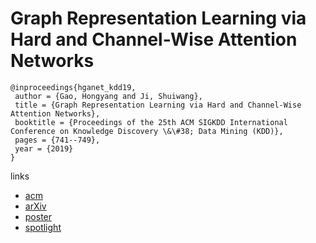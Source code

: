 # Graph Representation Learning via Hard and Channel-Wise Attention Networks

```
@inproceedings{hganet_kdd19,
 author = {Gao, Hongyang and Ji, Shuiwang},
 title = {Graph Representation Learning via Hard and Channel-Wise Attention Networks},
 booktitle = {Proceedings of the 25th ACM SIGKDD International Conference on Knowledge Discovery \&\#38; Data Mining (KDD)},
 pages = {741--749},
 year = {2019}
}
```

links
- [acm](https://dl.acm.org/citation.cfm?id=3330897)
- [arXiv](https://arxiv.org/abs/1907.04652)
- [poster](http://people.tamu.edu/~hongyang.gao/pdfs/Graph_Hard_Attn_Poster.pdf)
- [spotlight](https://www.youtube.com/watch?v=sIXzuaC_oEg)
